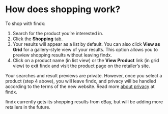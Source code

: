 # How does shopping work?
To shop with findx:
 
1. Search for the product you’re interested in.
2. Click the **Shopping** tab.
3. Your results will appear as a list by default. You can also click **View as Grid** for a gallery-style view of your results. This option allows you to preview shopping results without leaving findx.
4. Click on a product name (in list view) or the **View Product** link (in grid view) to exit findx and visit the product page on the retailer’s site. 

Your searches and result previews are private. However, once you select a product (step 4 above), you will leave findx, and privacy will be handled according to the terms of the new website. Read more [about privacy](https://help.findx.com/en/about-privacy) at findx.


findx currently gets its shopping results from eBay, but will be adding more retailers in the future.
